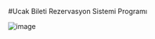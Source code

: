 #Ucak Bileti Rezervasyon Sistemi Programı

![image](https://github.com/Faruk-Celik/Ucus_Rezervasyon_Sistemi/assets/72822335/a77c7b68-9320-4a6a-8928-40442690f44f)
